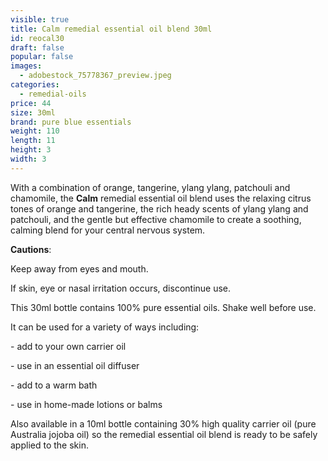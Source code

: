 ```yaml
---
visible: true
title: Calm remedial essential oil blend 30ml
id: reocal30
draft: false
popular: false
images:
  - adobestock_75778367_preview.jpeg
categories:
  - remedial-oils
price: 44
size: 30ml
brand: pure blue essentials
weight: 110
length: 11
height: 3
width: 3
---
```

With a combination of orange, tangerine, ylang ylang, patchouli and chamomile, the **Calm** remedial essential oil blend uses the relaxing citrus tones of orange and tangerine, the rich heady scents of ylang ylang and patchouli, and the gentle but effective chamomile to create a soothing, calming blend for your central nervous system.

**Cautions**:

Keep away from eyes and mouth.

If skin, eye or nasal irritation occurs, discontinue use.



This 30ml bottle contains 100% pure essential oils. Shake well before use.

It can be used for a variety of ways including:

\- add to your own carrier oil

\- use in an essential oil diffuser

\- add to a warm bath

\- use in home-made lotions or balms



Also available in a 10ml bottle containing 30% high quality carrier oil (pure Australia jojoba oil) so the remedial essential oil blend is ready to be safely applied to the skin.